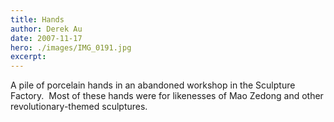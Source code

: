 ```yaml
---
title: Hands
author: Derek Au
date: 2007-11-17
hero: ./images/IMG_0191.jpg
excerpt: 
---
```


A pile of porcelain hands in an abandoned workshop in the Sculpture Factory.  Most of these hands were for likenesses of Mao Zedong and other revolutionary-themed sculptures.

